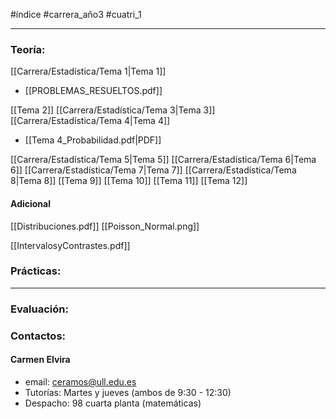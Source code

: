 #índice #carrera_año3 #cuatri_1
___
### Teoría:
[[Carrera/Estadística/Tema 1|Tema 1]]
+ [[PROBLEMAS_RESUELTOS.pdf]]

[[Tema 2]]
[[Carrera/Estadística/Tema 3|Tema 3]]
[[Carrera/Estadística/Tema 4|Tema 4]]
+ [[Tema 4_Probabilidad.pdf|PDF]]

[[Carrera/Estadística/Tema 5|Tema 5]]
[[Carrera/Estadística/Tema 6|Tema 6]]
[[Carrera/Estadística/Tema 7|Tema 7]]
[[Carrera/Estadística/Tema 8|Tema 8]]
[[Tema 9]]
[[Tema 10]]
[[Tema 11]]
[[Tema 12]]
#### Adicional
[[Distribuciones.pdf]]
[[Poisson_Normal.png]]

[[IntervalosyContrastes.pdf]]

### Prácticas:
___
### Evaluación:

### Contactos:
#### Carmen Elvira
+ email: ceramos@ull.edu.es
+ Tutorías: Martes y jueves (ambos de 9:30 - 12:30)
+ Despacho: 98 cuarta planta (matemáticas)
